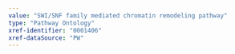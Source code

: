 ```yaml
---
value: "SWI/SNF family mediated chromatin remodeling pathway"
type: "Pathway Ontology"
xref-identifier: "0001406"
xref-dataSource: "PW"
---
```

